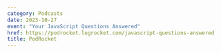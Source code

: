 ```yaml
---
category: Podcasts
date: 2023-10-27
event: "Your JavaScript Questions Answered"
href: https://podrocket.logrocket.com/javascript-questions-answered
title: PodRocket
---
```

